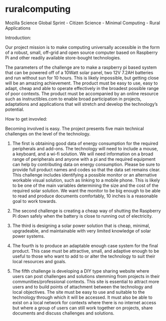 # ruralcomputing
Mozilla Science Global Sprint - Citizen Science - Minimal Computing - Rural Applications

Introduction:

Our project mission is to make computing universally accessible in the form of a robust, small, off-grid and open source computer based on Raspberry Pi and other readily available store-bought technologies.  

The parameters of the challenge are to make a raspberry pi based system that can be powered off of a 10Watt solar panel, two 12V 7.2AH batteries and run without sun for 10 hours.  This is likely impossible, but getting close will be an amazing achievement.  The product must be easy to use, easy to adapt, cheap and able to operate effectively in the broadest possible range of poor contexts.  The product must be accompanied by an online resource such as instructibles.com to enable broad participation in projects, adaptations and applications that will stretch and develop the technology’s potential.

How to get invovled:

Becoming involved is easy.  The project presents five main technical challenges on the level of the technology.

1) The first is obtaining good data of energy consumption for the required peripherals and add-ons.  The technology will need to include a mouse, a keyboard, and a wi-fi solution.  We will need information on a broad range of peripherals and anyone with a pi and the required equipment can help by contributing data on energy consumption.  Please be sure to provide full product names and codes so that the data set remains clear.  This challenge includes identifying a possible monitor or an alternative workable visual solution, such as linking to a mobile phone.  This is likely to be one of the main variables determining the size and the cost of the required solar solution.  We want the monitor to be big enough to be able to read and produce documents comfortably, 10 inches is a reasonable goal to work towards. 

2) The second challenge is creating a cheap way of shutting the Raspberry Pi down safely when the battery is close to running out of electricity. 

3) The third is designing a solar power solution that is cheap, minimal, upgradeable, and maintainable with very limited knowledge of solar power systems. 

4) The fourth is to produce an adaptable enough case system for the final product.  This case must be attractive, small, and adaptive enough to be useful to those who want to add to or alter the technology to suit their local resources and goals.

5) The fifth challenge is developing a DIY type sharing website where users can post challenges and solutions stemming from projects in their communities/professional contexts.  This site is essential to attract more users and to build points of attachment between the technology and local objectives.  The site must be easy to use and suitable to the technology through which it will be accessed.  It must also be able to exist on a local network for contexts where there is no internet access but where a group of users can still work together on projects, share documents and discuss challenges and solutions.


